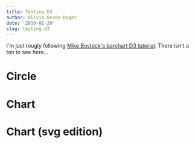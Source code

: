 ```yaml
---
title: Testing D3
author: Olivia Brode-Roger
date: '2019-01-29'
slug: testing-d3
---
```

<script src="https://d3js.org/d3.v5.min.js"></script>


I'm just rougly following [Mike Bostock's barchart D3 tutorial](https://bost.ocks.org/mike/bar/).
There isn't a ton to see here...

# Circle

<div id="play" width="500px" heigh="100px">
</div>


<script>
d3.select("#play")
  .append("svg")
  .attr("width", 50)
  .attr("height", 50)
  .append("circle")
  .attr("cx", 25)
  .attr("cy", 25)
  .attr("r", 25)
  .style("fill", "purple")
</script>

# Chart

<style>

.chart div {
  font: 10px sans-serif;
  background-color: steelblue;
  text-align: right;
  padding: 3px;
  margin: 1px;
  color: white;
}

</style>

<div class="chart"></div>

<script>
var data = [1, 1, 2, 3, 5, 8, 13];


var data_scale = d3.scaleLinear().domain([0, d3.max(data)])
  .range([0, 420])
d3.select(".chart")
  .selectAll("div")
    .data(data)
  .enter().append("div")
    .style("width", function(d) { return data_scale(d) + "px"})
    .text(function(d) { return d})
</script>

# Chart (svg edition)

<svg class="svg-chart"></svg>

<style>

.svg-chart rect {
  fill: steelblue;
}

.svg-chart text {
  fill: white;
  text-anchor: end;
  font: 10px sans-serif;
}

</style>

<script>
var width = 420,
    barHeight = 20;
    
var data = [1, 1, 2, 3, 5, 8, 13];

var data_scale = d3.scaleLinear()
              .domain([0, d3.max(data)])
              .range([0, width]);

var chart = d3.select(".svg-chart")
              .attr("width", width)
              .attr("height", barHeight*data.length);

var bar = chart.selectAll("g")
  .data(data)
  .enter().append("g")
    .attr("transform", function(d, i) {return "translate(0," + i*barHeight + ")"});
    
bar.append("rect")
  .attr("width", data_scale)
  .attr("height", barHeight - 1);

bar.append("text")

  .attr("x", function(d) {return data_scale(d) - 3})
  .attr("y", barHeight / 2)
  .attr("dy", ".35em")
  .text(function(d) { return d; })
  
</script>
